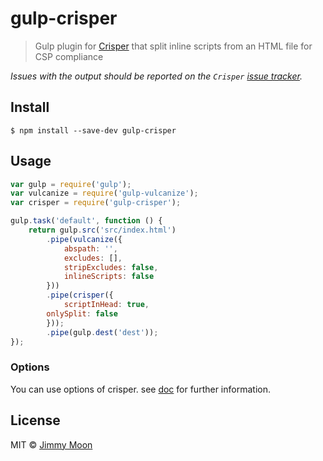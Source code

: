 # gulp-crisper

> Gulp plugin for [Crisper](https://github.com/PolymerLabs/crisper) that split inline scripts from an HTML file for CSP compliance

*Issues with the output should be reported on the `Crisper` [issue tracker](https://github.com/PolymerLabs/crisper/issues).*


## Install

```
$ npm install --save-dev gulp-crisper
```


## Usage

```js
var gulp = require('gulp');
var vulcanize = require('gulp-vulcanize');
var crisper = require('gulp-crisper');

gulp.task('default', function () {
	return gulp.src('src/index.html')
		.pipe(vulcanize({
			abspath: '',
			excludes: [],
			stripExcludes: false,
			inlineScripts: false
		}))
		.pipe(crisper({
			scriptInHead: true,
  		onlySplit: false
		}));
		.pipe(gulp.dest('dest'));
});
```

### Options

You can use options of crisper. see [doc](https://github.com/PolymerLabs/crisper#usage) for further information.

## License

MIT © [Jimmy Moon](http://ragingwind.me)
